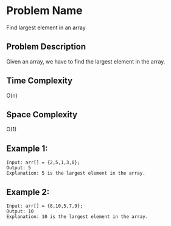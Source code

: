 # Problem Name 
Find largest element in an array

## Problem Description

Given an array, we have to find the largest element in the array.

## Time Complexity
O(n)

## Space Complexity
O(1)

## Example 1:
```
Input: arr[] = {2,5,1,3,0};
Output: 5
Explanation: 5 is the largest element in the array. 
```

## Example 2:
```
Input: arr[] = {8,10,5,7,9};
Output: 10
Explanation: 10 is the largest element in the array.
```
